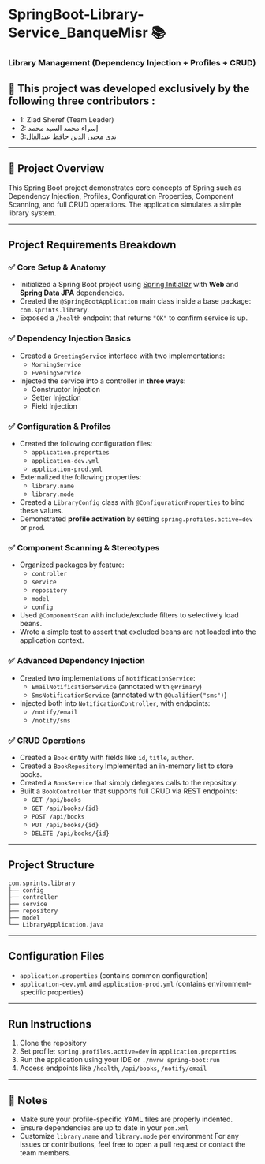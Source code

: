 # SpringBoot-Library-Service_BanqueMisr 📚

### Library Management (Dependency Injection + Profiles + CRUD)

## 👥 This project was developed exclusively by the following three contributors :
-  1: Ziad Sheref (Team Leader)
-  2: إسراء محمد السيد محمد
-  3:ندى محيى الدين حافظ عبدالعال

---

## 📌 Project Overview
This Spring Boot project demonstrates core concepts of Spring such as Dependency Injection, Profiles, Configuration Properties, Component Scanning, and full CRUD operations. The application simulates a simple library system.

---

## Project Requirements Breakdown

### ✅ Core Setup & Anatomy
- Initialized a Spring Boot project using [Spring Initializr](https://start.spring.io/) with **Web** and **Spring Data JPA** dependencies.
- Created the `@SpringBootApplication` main class inside a base package: `com.sprints.library`.
- Exposed a `/health` endpoint that returns `"OK"` to confirm service is up.

### ✅ Dependency Injection Basics
- Created a `GreetingService` interface with two implementations:
  - `MorningService`
  - `EveningService`
- Injected the service into a controller in **three ways**:
  - Constructor Injection
  - Setter Injection
  - Field Injection

### ✅ Configuration & Profiles
- Created the following configuration files:
  - `application.properties`
  - `application-dev.yml`
  - `application-prod.yml`
- Externalized the following properties:
  - `library.name`
  - `library.mode`
- Created a `LibraryConfig` class with `@ConfigurationProperties` to bind these values.
- Demonstrated **profile activation** by setting `spring.profiles.active=dev` or `prod`.

### ✅ Component Scanning & Stereotypes
- Organized packages by feature:
  - `controller`
  - `service`
  - `repository`
  - `model`
  - `config`
- Used `@ComponentScan` with include/exclude filters to selectively load beans.
- Wrote a simple test to assert that excluded beans are not loaded into the application context.

### ✅ Advanced Dependency Injection
- Created two implementations of `NotificationService`:
  - `EmailNotificationService` (annotated with `@Primary`)
  - `SmsNotificationService` (annotated with `@Qualifier("sms")`)
- Injected both into `NotificationController`, with endpoints:
  - `/notify/email`
  - `/notify/sms`

### ✅ CRUD Operations
- Created a `Book` entity with fields like `id`, `title`, `author`.
- Created a `BookRepository` Implemented an in-memory list to store books.
- Created a `BookService` that simply delegates calls to the repository.
- Built a `BookController` that supports full CRUD via REST endpoints:
  - `GET /api/books`
  - `GET /api/books/{id}`
  - `POST /api/books`
  - `PUT /api/books/{id}`
  - `DELETE /api/books/{id}`

---

## Project Structure
```
com.sprints.library
├── config
├── controller
├── service
├── repository
├── model
└── LibraryApplication.java
```

---

## Configuration Files
- `application.properties` (contains common configuration)
- `application-dev.yml` and `application-prod.yml` (contains environment-specific properties)

---

## Run Instructions
1. Clone the repository
2. Set profile: `spring.profiles.active=dev` in `application.properties`
3. Run the application using your IDE or `./mvnw spring-boot:run`
4. Access endpoints like `/health`, `/api/books`, `/notify/email`

---

## 📝 Notes
- Make sure your profile-specific YAML files are properly indented.
- Ensure dependencies are up to date in your `pom.xml`
- Customize `library.name` and `library.mode` per environment
For any issues or contributions, feel free to open a pull request or contact the team members.

